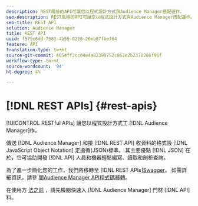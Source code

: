 ```yaml
---
description: REST風格的API可讓您以程式設計方式與Audience Manager搭配運作。
seo-description: REST風格的API可讓您以程式設計方式與Audience Manager搭配運作。
seo-title: REST API
solution: Audience Manager
title: REST API
uuid: f575c8dd-7381-4b55-8228-26eb87fbef64
feature: API
translation-type: tm+mt
source-git-commit: e05eff3cc04e4a82399752c862e2b2370286f96f
workflow-type: tm+mt
source-wordcount: '94'
ht-degree: 4%

---
```



# [!DNL REST APIs] {#rest-apis}

[!UICONTROL RESTful APIs] 讓您以程式設計方式工 [!DNL Audience Manager]作。

傳送 [!DNL Audience Manager] 和接 [!DNL REST API] 收資料的格式設 [!DNL JavaScript Object Notation] 定遵循(JSON[](https://www.json.org/))標準。 其主要優點 [!DNL JSON] 在於，它可協助開發 [!DNL API] 人員和機器輕鬆編寫、讀取和剖析查詢。

為了進一步簡化您的工作，我們將移轉至 [!DNL REST APIs][Swagger](https://swagger.io/solutions/api-documentation/)。 如需詳細資訊，請參 [閱Audience Manager API程式碼移轉](/help/using/api/api-swagger-migration.md)。

在使用方 [法之前](../../api/rest-api-main/aam-api-getting-started.md#getting-started-with-rest-apis) ，請先檢閱快速入 [!DNL Audience Manager] 門材 [!DNL API] 料。
